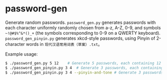 # password-gen

Generate random passwords. `password_gen.py` generates passwords with each character uniformly randomly chosen from a-z, A-Z, 0-9, and symbols `~!@#$%^&*()_+` (the symbols corresponding to 0-9 on a QWERTY keyboard). `password_gen_pinyin.py` generates xkcd-style passwords, using Pinyin of 2-character words in `现代汉语常用词表（草案）.txt`。

Example usage:

```bash
$ ./password_gen.py 5 12    # Generate 5 passwords, each containing 12 random characters
$ ./password_gen_pinyin.py 3 4  # Generate 3 passwords, each containing 4 Pinyin of random 2-character Chinese words
$ ./password_gen_pinyin.py 3 4 --pinyin-and-tone # Generate 3 passwords, each containing 4 Pinyin *with tones* of random 2-character Chinese words
```
